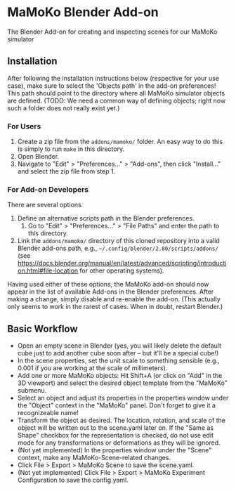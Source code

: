 # MaMoKo Blender Add-on

The Blender Add-on for creating and inspecting scenes for our MaMoKo simulator

## Installation

After following the installation instructions below (respective for your use case), make sure to select the 'Objects path' in the add-on preferences!
This path should point to the directory where all MaMoKo simulator objects are defined.
(TODO: We need a common way of defining objects; right now such a folder does not really exist yet.)

### For Users

1. Create a zip file from the `addons/mamoko/` folder.
    An easy way to do this is simply to run `make` in this directory.
2. Open Blender.
3. Navigate to "Edit" > "Preferences…" > "Add-ons", then click "Install…" and select the zip file from step 1.

### For Add-on Developers

There are several options.

1. Define an alternative scripts path in the Blender preferences.
    1. Go to "Edit" > "Preferences…" > "File Paths" and enter the path to this directory.
2. Link the `addons/mamoko/` directory of this cloned repository into a valid Blender add-ons path, e.g., `~/.config/blender/2.80/scripts/addons/` (see https://docs.blender.org/manual/en/latest/advanced/scripting/introduction.html#file-location for other operating systems).

Having used either of these options, the MaMoKo add-on should now appear in the list of available Add-ons in the Blender preferences.
After making a change, simply disable and re-enable the add-on. (This actually only seems to work in the rarest of cases. When in doubt, restart Blender.)

## Basic Workflow

- Open an empty scene in Blender (yes, you will likely delete the default cube just to add another cube soon after – but it'll be a special cube!)
- In the scene properties, set the unit scale to something sensible (e.g., 0.001 if you are working at the scale of millimeters).
- Add one or more MaMoKo objects: Hit Shift+A (or click on "Add" in the 3D viewport) and select the desired object template from the "MaMoKo" submenu.
- Select an object and adjust its properties in the properties window under the "Object" context in the "MaMoKo" panel. Don't forget to give it a recognizeable name!
- Transform the object as desired. The location, rotation, and scale of the object will be written out to the scene.yaml later on. If the "Same as Shape" checkbox for the representation is checked, do not use edit mode for any transformations or deformations as they will be ignored.
- (Not yet implemented) In the properties window under the "Scene" context, make any MaMoKo-Scene-related changes.
- Click File > Export > MaMoKo Scene to save the scene.yaml.
- (Not yet implemented) Click File > Export > MaMoKo Experiment Configuration to save the config.yaml.
